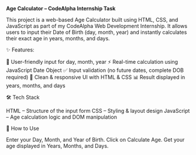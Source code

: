 **Age Calculator – CodeAlpha Internship Task**

This project is a web-based Age Calculator built using HTML, CSS, and JavaScript as part of my CodeAlpha Web Development Internship. It allows users to input their Date of Birth (day, month, year) and instantly calculates their exact age in years, months, and days.

✨ Features:

📅 User-friendly input for day, month, year
⚡ Real-time calculation using JavaScript Date Object
✅ Input validation (no future dates, complete DOB required)
🎨 Clean & responsive UI with HTML & CSS
📊 Result displayed in years, months, and days

🛠 Tech Stack

HTML – Structure of the input form
CSS – Styling & layout design
JavaScript – Age calculation logic and DOM manipulation

🚀 How to Use

Enter your Day, Month, and Year of Birth.
Click on Calculate Age.
Get your age displayed in Years, Months, and Days.
